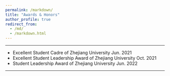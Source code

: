 ```yaml
---
permalink: /markdown/
title: "Awards & Honors"
author_profile: true
redirect_from: 
  - /md/
  - /markdown.html
---
```


- - -

 - Excellent Student Cadre of Zhejiang University Jun. 2021
 - Excellent Student Leadership Award of Zhejiang University Oct. 2021
 - Student Leadership Award of Zhejiang University Jun. 2022 

- - -   
